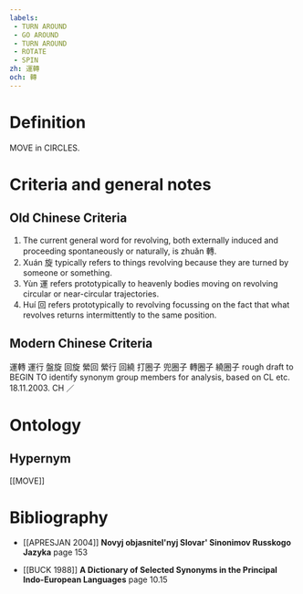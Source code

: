 ```yaml
---
labels: 
 - TURN AROUND
 - GO AROUND
 - TURN AROUND
 - ROTATE
 - SPIN
zh: 運轉
och: 轉
---
```


# Definition
MOVE in CIRCLES.
# Criteria and general notes
## Old Chinese Criteria
1. The current general word for revolving, both externally induced and proceeding spontaneously or naturally, is zhuǎn 轉.
2. Xuán 旋 typically refers to things revolving because they are turned by someone or something.
3. Yùn 運 refers prototypically to heavenly bodies moving on revolving circular or near-circular trajectories.
4. Huí 回 refers prototypically to revolving focussing on the fact that what revolves returns intermittently to the same position.
## Modern Chinese Criteria
運轉
運行
盤旋
回旋
縈回
縈行
回繞
打圈子
兜圈子
轉圈子
繞圈子
rough draft to BEGIN TO identify synonym group members for analysis, based on CL etc. 18.11.2003. CH ／
# Ontology

## Hypernym
[[MOVE]]
# Bibliography
- [[APRESJAN 2004]]
**Novyj objasnitel'nyj Slovar' Sinonimov Russkogo Jazyka** page 153

- [[BUCK 1988]]
**A Dictionary of Selected Synonyms in the Principal Indo-European Languages** page 10.15
